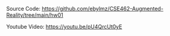 Source Code: https://github.com/ebylmz/CSE462-Augmented-Reality/tree/main/hw01

Youtube Video: https://youtu.be/pU4QrcUt0yE